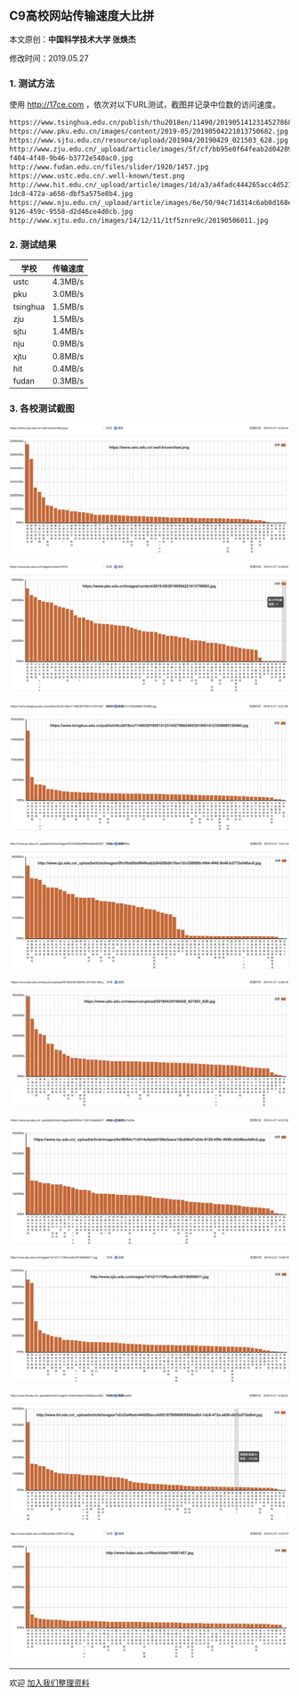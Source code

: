 ## C9高校网站传输速度大比拼 

本文原创：**中国科学技术大学 张焕杰**

修改时间：2019.05.27

### 1. 测试方法

使用 http://17ce.com ，依次对以下URL测试，截图并记录中位数的访问速度。

```
https://www.tsinghua.edu.cn/publish/thu2018en/11490/20190514123145278682465/20190514123259685120480.jpg
https://www.pku.edu.cn/images/content/2019-05/20190504221013750682.jpg
https://www.sjtu.edu.cn/resource/upload/201904/20190429_021503_628.jpg
http://www.zju.edu.cn/_upload/article/images/5f/cf/bb95e0f64feab2d04209db15ee13/c530f85b-f404-4f40-9b46-b3772e540ac0.jpg
http://www.fudan.edu.cn/files/slider/1920/1457.jpg
https://www.ustc.edu.cn/.well-known/test.png
http://www.hit.edu.cn/_upload/article/images/1d/a3/a4fadc444265acc4d52187808806/856dadb5-1dc8-472a-a656-dbf5a575e8b4.jpg
https://www.nju.edu.cn/_upload/article/images/6e/50/94c71d314c6ab0d168e3eace12bd/6bd7e24e-9126-459c-9558-d2d46ce4d0cb.jpg
http://www.xjtu.edu.cn/images/14/12/11/1tf5znre9c/20190506011.jpg

```

### 2. 测试结果

| 学校 | 传输速度 |
| ---  | -----: |
|ustc  | 4.3MB/s |
|pku | 3.0MB/s |
|tsinghua |1.5MB/s |
|zju | 1.5MB/s |
|sjtu | 1.4MB/s |
|nju | 0.9MB/s |
|xjtu | 0.8MB/s |
|hit | 0.4MB/s |
|fudan | 0.3MB/s |

### 3. 各校测试截图

![](c9/ustc.png)

![](c9/pku.png)

![](c9/tsinghua.png)

![](c9/zju.png)

![](c9/sjtu.png)

![](c9/nju.png)

![](c9/xjtu.png)

![](c9/hit.png)

![](c9/fudan.png)



***
欢迎 [加入我们整理资料](https://github.com/bg6cq/ITTS)
